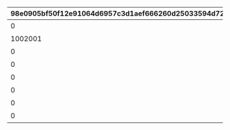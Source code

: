 |98e0905bf50f12e91064d6957c3d1aef666260d25033594d7253b14fceae7edf|a6517e52965b92f1f91332111930435d89c3d89e89a9fbe511fca2d967ca1a81|d977c3fcb20eebbf5bc71736176326f87664448489a1296c1cb3c1088572179f|01912a22462f03d4f6686a435e359468de17efb9ab87ce8a27cba293ff4df5af|fe22b1578756e49d4e25ce1406a420453b2afde809a5acbea6e37e6fa43418a9|ff67e81ef8e2879a67d6e3ca10ed43dfb8be4e7262fd6fb7cd6eb0f1ca000230|da436cb818c7a59721cd018219be9fac17f89e52998eb4a9866e87626daa2483|f08a930189a5b2e600a86107340c61f0f433e1c4777a8567ae8c40e3fe8648e6|4797e16ac1929c08fd80dff50e556d5b901593836473f61927d93e7b49340646|
| --- | --- | --- | --- | --- | --- | --- | --- | --- |
|0|1|2020/04/02|1002|1|バトル オブ ランドソル|2020/04/01 23:59:59|2020/04/01|4007001|
|1002001|0|2020/04/02|1002|2|バトル オブ ランドソル|2020/04/01 23:59:59|2020/04/01|0|
|0|2|0|1002|3|バトル オブ ランドソル|2020/04/01 23:59:59|2020/04/01|4007001|
|0|0|0|1002|4|バトル オブ ランドソル|2020/04/01 23:59:59|2020/04/01|4007002|
|0|0|0|1002|5|バトル オブ ランドソル|2020/04/01 23:59:59|2020/04/01|4007003|
|0|0|0|1002|6|バトル オブ ランドソル|2020/04/01 23:59:59|2020/04/01|4007004|
|0|0|2020/04/02|1002|7|バトル オブ ランドソル|2020/04/01 23:59:59|2020/04/01|0|
|0|0|0|1002|8|バトル オブ ランドソル|2020/04/08 23:59:59|2020/04/02|4007005|